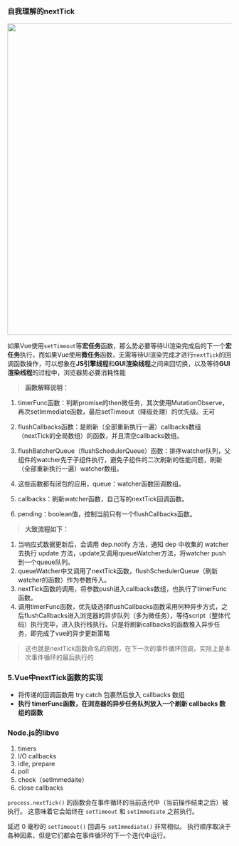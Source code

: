 ### 自我理解的nextTick

<img src="/Users/yxgm/Documents/知识图鉴/assets/04.jpg" style="width: 700px"/>

如果Vue使用`setTimeout`等**宏任务**函数，那么势必要等待UI渲染完成后的下一个**宏任务**执行，而如果Vue使用**微任务**函数，无需等待UI渲染完成才进行`nextTick`的回调函数操作，可以想象在**JS引擎线程**和**GUI渲染线程**之间来回切换，以及等待**GUI渲染线程**的过程中，浏览器势必要消耗性能

> **函数解释说明：**

1. timerFunc函数：判断promise的then微任务，其次使用MutationObserve，再次setImmediate函数，最后setTimeout（降级处理）的优先级。无可

2. flushCallbacks函数：是刷新（全部重新执行一遍）callbacks数组（nextTick的全局数组）的函数，并且清空callbacks数组。

3. flushBatcherQueue（flushSchedulerQueue）函数：排序watcher队列，父组件的watcher先于子组件执行，避免子组件的二次刷新的性能问题，刷新（全部重新执行一遍）watcher数组。
4. 这些函数都有闭包的应用，queue：watcher函数回调数组。
5. callbacks：刷新watcher函数，自己写的nextTick回调函数。
6. pending：boolean值，控制当前只有一个flushCallbacks函数。

> **大致流程如下：**

1. 当响应式数据更新后，会调用 dep.notify 方法，通知 dep 中收集的 watcher 去执行 update 方法，update又调用queueWatcher方法，将watcher push到一个queue队列。
2. queueWatcher中又调用了nextTick函数，flushSchedulerQueue（刷新watcher的函数）作为参数传入。
3. nextTick函数的调用，将参数push进入callbacks数组，也执行了timerFunc函数。
4. 调用timerFunc函数，优先级选择flushCallbacks函数采用何种异步方式，之后flushCallbacks进入浏览器的异步队列（多为微任务），等待script（整体代码）执行完毕，进入执行栈执行。只是将刷新callbacks的函数推入异步任务，即完成了vue的异步更新策略

> 这也就是nextTick函数命名的原因，在下一次的事件循环回调，实际上是本次事件循环的最后执行的

### 5.Vue中nextTick函数的实现

- 将传递的回调函数用 try catch     包裹然后放入 callbacks 数组
- **执行 timerFunc函数，在浏览器的异步任务队列放入一个刷新 callbacks 数组的函数**



### Node.js的libve

1. timers
2. I/O callbacks
3. idle, prepare
4. poll
5. check（setImmedaite）
6. close callbacks

`process.nextTick()` 的函数会在事件循环的当前迭代中（当前操作结束之后）被执行。 这意味着它会始终在 `setTimeout` 和 `setImmediate` 之前执行。

延迟 0 毫秒的 `setTimeout()` 回调与 `setImmediate()` 非常相似。 执行顺序取决于各种因素，但是它们都会在事件循环的下一个迭代中运行。
